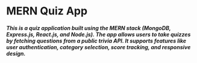 <h1  font=bold>MERN Quiz App</h1>
<h5 font-size=4 font=bold color="red">This is a quiz application built using the MERN stack (MongoDB, Express.js, React.js, and Node.js).
The app allows users to take quizzes by fetching questions from a public trivia API. It supports features like user authentication, category selection, score tracking, and responsive design.
</h5> 
